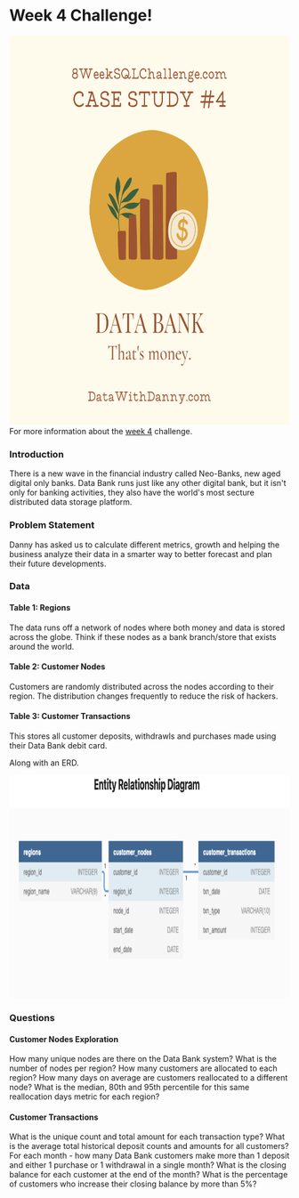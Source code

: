 # Week 4 Challenge!

<img src='bank.png' alt="Bank Logo" width=auto height="700">
For more information about the <a href="https://8weeksqlchallenge.com/case-study-4/">week 4</a> challenge. 

### Introduction
There is a new wave in the financial industry called Neo-Banks, new aged digital only banks. Data Bank runs just like any other digital bank, but it isn't only for banking activities, they also have the world's most secture distributed data storage platform.

### Problem Statement
Danny has asked us to calculate different metrics, growth and helping the business analyze their data in a smarter way to better forecast and plan their future developments.

### Data
#### Table 1: Regions
The data runs off a network of nodes where both money and data is stored across the globe. Think if these nodes as a bank branch/store that exists around the world.
#### Table 2: Customer Nodes
Customers are randomly distributed across the nodes according to their region. The distribution changes frequently to reduce the risk of hackers.
#### Table 3: Customer Transactions
This stores all customer deposits, withdrawls and purchases made using their Data Bank debit card.

Along with an ERD.

<img src='week4-ERD.png' alt="Entity Relationship Diagram for Week 4" width=auto height="400">

### Questions

#### Customer Nodes Exploration
How many unique nodes are there on the Data Bank system?
What is the number of nodes per region?
How many customers are allocated to each region?
How many days on average are customers reallocated to a different node?
What is the median, 80th and 95th percentile for this same reallocation days metric for each region?

#### Customer Transactions
What is the unique count and total amount for each transaction type?
What is the average total historical deposit counts and amounts for all customers?
For each month - how many Data Bank customers make more than 1 deposit and either 1 purchase or 1 withdrawal in a single month?
What is the closing balance for each customer at the end of the month?
What is the percentage of customers who increase their closing balance by more than 5%?
